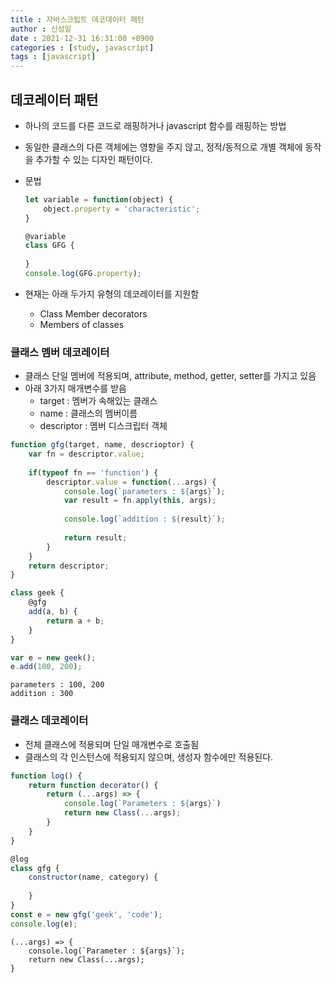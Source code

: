 ```yaml
---
title : 자바스크립트 데코데이터 패턴
author : 신성일
date : 2021-12-31 16:31:00 +0900
categories : [study, javascript]
tags : [javascript]
---
```






## 데코레이터 패턴

- 하나의 코드를 다른 코드로 래핑하거나 javascript 함수를 래핑하는 방법

- 동일한 클래스의 다른 객체에는 영향을 주지 않고, 정적/동적으로 개별 객체에 동작을 추가할 수 있는 디자인 패턴이다.

- 문법

  ```javascript
  let variable = function(object) {
      object.property = 'characteristic';
  }
  
  @variable
  class GFG {
      
  }
  console.log(GFG.property);
  ```

- 현재는 아래 두가지 유형의 데코레이터를 지원함 
  - Class Member decorators
  - Members of classes



### 클래스 멤버 데코레이터

- 클래스 단일 멤버에 적용되며, attribute, method, getter, setter를 가지고 있음
- 아래 3가지 매개변수를 받음
  - target : 멤버가 속해있는 클래스
  - name : 클래스의 멤버이름
  - descriptor : 멤버 디스크립터 객체

```javascript
function gfg(target, name, descrioptor) {
    var fn = descriptor.value;
    
    if(typeof fn == 'function') {
        descriptor.value = function(...args) {
            console.log(`parameters : ${args}`);
            var result = fn.apply(this, args);
            
            console.log(`addition : ${result}`);
            
            return result;
        }
    }
    return descriptor;
}

class geek {
    @gfg
    add(a, b) {
        return a + b;
    }
}

var e = new geek();
e.add(100, 200);
```

```
parameters : 100, 200
addition : 300
```



### 클래스 데코레이터

- 전체 클래스에 적용되며 단일 매개변수로 호출됨
- 클래스의 각 인스턴스에 적용되지 않으며, 생성자 함수에만 적용된다.

```javascript
function log() {
    return function decorator() {
        return (...args) => {
            console.log(`Parameters : ${args}`)
            return new Class(...args);
        }
    }
}

@log
class gfg {
    constructor(name, category) {
        
    }
}
const e = new gfg('geek', 'code');
console.log(e);
```

```output
(...args) => {
	console.log(`Parameter : ${args}`);
	return new Class(...args);
}
```

